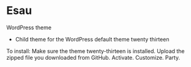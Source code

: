 Esau
====

WordPress theme

* Child theme for the WordPress default theme twenty thirteen

To install:
Make sure the theme twenty-thirteen is installed.
Upload the zipped file you downloaded from GitHub.
Activate.
Customize.
Party.
